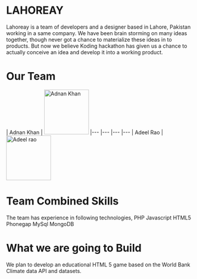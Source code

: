 LAHOREAY
================
Lahoreay is a team of developers and a designer based in Lahore, Pakistan working in a same company. We have been brain storming on many ideas together, though never got a chance to materialize these ideas in to products. But now we believe Koding hackathon has given us a chance to actually conceive an idea and develop it into a working product.

Our Team
===========================

| Adnan Khan | <img width="120px" height="120px" src='https://pbs.twimg.com/profile_images/435402024574660608/kLaSL_HJ.jpeg' alt="Adnan Khan" > 
|--- |--- |--- |---
| Adeel Rao | <img width="120px" height="120px" src='https://pbs.twimg.com/profile_images/540400678716178433/FOLE53u1_400x400.png' alt="Adeel rao" >



Team Combined Skills
=======
The team has experience in following technologies,
PHP
Javascript
HTML5
Phonegap
MySql
MongoDB


What we are going to Build
============================
We plan to develop an educational HTML 5 game based on the World Bank Climate data API and datasets.


